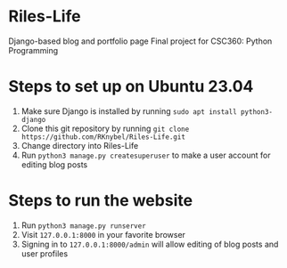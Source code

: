 # Riles-Life
Django-based blog and portfolio page
Final project for CSC360: Python Programming

# Steps to set up on Ubuntu 23.04
1. Make sure Django is installed by running `sudo apt install python3-django`
2. Clone this git repository by running `git clone https://github.com/RKnybel/Riles-Life.git`
3. Change directory into Riles-Life
4. Run `python3 manage.py createsuperuser` to make a user account for editing blog posts

# Steps to run the website
1. Run `python3 manage.py runserver`
2. Visit `127.0.0.1:8000` in your favorite browser
3. Signing in to  `127.0.0.1:8000/admin` will allow editing of blog posts and user profiles
